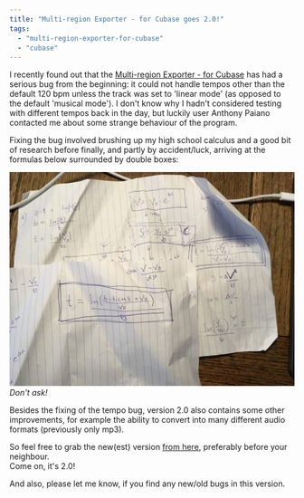 ```yaml
---
title: "Multi-region Exporter - for Cubase goes 2.0!"
tags: 
  - "multi-region-exporter-for-cubase"
  - "cubase"
---
```


I recently found out that the [Multi-region Exporter - for Cubase](https://github.com/jakobhandersen/multi-region_exporter_for_cubase) has had a serious bug from the beginning: it could not handle tempos other than the default 120 bpm unless the track was set to 'linear mode' (as opposed to the default 'musical mode').<!--more--> I don't know why I hadn't considered testing with different tempos back in the day, but luckily user Anthony Paiano contacted me about some strange behaviour of the program.

Fixing the bug involved brushing up my high school calculus and a good bit of research before finally, and partly by accident/luck, arriving at the formulas below surrounded by double boxes:

![Picture of my scribbles trying to fix the bug](/assets/images/IMG_3479-scaled.jpg)
*Don't ask!*

Besides the fixing of the tempo bug, version 2.0 also contains some other improvements, for example the ability to convert into many different audio formats (previously only mp3).

So feel free to grab the new(est) version [from here](https://github.com/jakobhandersen/multi-region_exporter_for_cubase/releases/latest), preferably before your neighbour.  
Come on, it's 2.0!

And also, please let me know, if you find any new/old bugs in this version.
